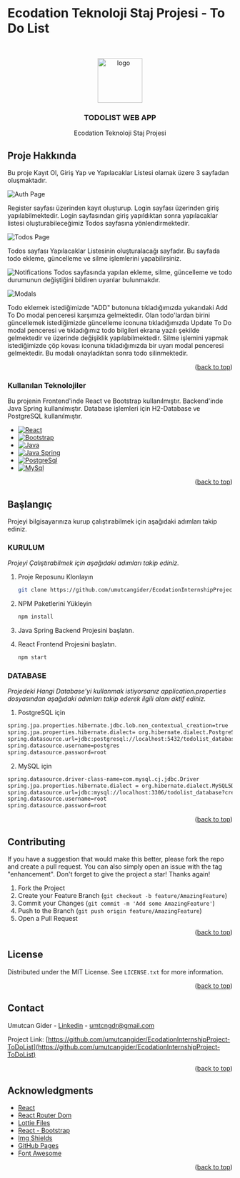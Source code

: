 # Ecodation Teknoloji Staj Projesi - To Do List
<!-- PROJECT LOGO -->
<a name="readme-top"></a>
<br />
<div align="center">
    <img src="https://cdn1.iconfinder.com/data/icons/productivity-aesthetics-vol-2/256/To_Do_List-512.png" width="100" height="100" alt="logo" > 
  <h3 align="center">TODOLIST WEB APP</h3>
  <p align="center">
    Ecodation Teknoloji Staj Projesi 
  </p>
</div>


<!-- ABOUT THE PROJECT -->
## Proje Hakkında

Bu proje Kayıt Ol, Giriş Yap ve Yapılacaklar Listesi olamak üzere 3 sayfadan oluşmaktadır.

![Auth Page](/images/login-register-page.png)


Register sayfası üzerinden kayıt oluşturup. Login sayfası üzerinden giriş yapılabilmektedir. Login sayfasından giriş yapıldıktan sonra yapılacaklar listesi oluşturabileceğimiz Todos sayfasına yönlendirmektedir.

![Todos Page](/images/todos-pages.png)

Todos sayfası Yapılacaklar Listesinin oluşturalacağı sayfadır. Bu sayfada todo ekleme, güncelleme ve silme işlemlerini yapabilirsiniz.

![Notifications](/images/notifications/notifications.png)
Todos sayfasında yapılan ekleme, silme, güncelleme ve todo durumunun değiştiğini bildiren uyarılar bulunmakdır.

![Modals](/images/modal/modals.png)

Todo eklemek istediğimizde "ADD" butonuna tıkladığımızda yukarıdaki Add To Do modal penceresi karşımıza gelmektedir. Olan todo'lardan birini güncellemek istediğimizde güncelleme iconuna tıkladığımızda Update To Do modal penceresi ve tıkladığımız todo bilgileri ekrana 
yazılı şekilde gelmektedir ve üzerinde değişiklik yapılabilmektedir. Silme işlemini yapmak istediğimizde çöp kovası iconuna tıkladığımızda bir uyarı modal penceresi gelmektedir. Bu modalı onayladıktan sonra todo silinmektedir.


<p align="right">(<a href="#readme-top">back to top</a>)</p>



### Kullanılan Teknolojiler

Bu projenin Frontend'inde React ve Bootstrap kullanılmıştır. Backend'inde Java Spring kullanılmıştır.
Database işlemleri için H2-Database ve PostgreSQL kullanılmıştır.

* [![React][React.js]][React-url]
* [![Bootstrap][Bootstrap.com]][Bootstrap-url]
* [![Java][Java]][Java-url]
* [![Java Spring][Java-Spring]][Java-Spring-url]
* [![PostgreSql][PostgreSql]][PostgreSql-url]
* [![MySql][MySql]][MySql-url]


<p align="right">(<a href="#readme-top">back to top</a>)</p>



<!-- GETTING STARTED -->
## Başlangıç

Projeyi bilgisayarınıza kurup çalıştırabilmek için aşağıdaki adımları takip ediniz.

### KURULUM

_Projeyi Çalıştırabilmek için aşağıdaki adımları takip ediniz._

1. Proje Reposunu Klonlayın
   ```sh
   git clone https://github.com/umutcangider/EcodationInternshipProject-ToDoList.git
   ```
2. NPM Paketlerini Yükleyin
   ```sh
   npm install
   ```
3. Java Spring Backend Projesini başlatın.

4. React Frontend Projesini başlatın.
   ```sh
   npm start
   ```

### DATABASE

 _Projedeki Hangi Database'yi kullanmak istiyorsanız application.properties dosyasından aşağıdaki adımları takip ederek ilgili alanı aktif ediniz._

 1. PostgreSQL için 
   ```sh
   spring.jpa.properties.hibernate.jdbc.lob.non_contextual_creation=true
   spring.jpa.properties.hibernate.dialect= org.hibernate.dialect.PostgreSQLDialect
   spring.datasource.url=jdbc:postgresql://localhost:5432/todolist_database
   spring.datasource.username=postgres
   spring.datasource.password=root
   ```

 2. MySQL için 
   ```sh
   spring.datasource.driver-class-name=com.mysql.cj.jdbc.Driver
   spring.jpa.properties.hibernate.dialect = org.hibernate.dialect.MySQL5Dialect
   spring.datasource.url=jdbc:mysql://localhost:3306/todolist_database?createDatabaseIfNotExist=true&autoReconnect=true&useSSL=false
   spring.datasource.username=root
   spring.datasource.password=root
   ```   

<p align="right">(<a href="#readme-top">back to top</a>)</p>


<!-- CONTRIBUTING -->
## Contributing

If you have a suggestion that would make this better, please fork the repo and create a pull request. You can also simply open an issue with the tag "enhancement".
Don't forget to give the project a star! Thanks again!

1. Fork the Project
2. Create your Feature Branch (`git checkout -b feature/AmazingFeature`)
3. Commit your Changes (`git commit -m 'Add some AmazingFeature'`)
4. Push to the Branch (`git push origin feature/AmazingFeature`)
5. Open a Pull Request

<p align="right">(<a href="#readme-top">back to top</a>)</p>



<!-- LICENSE -->
## License

Distributed under the MIT License. See `LICENSE.txt` for more information.

<p align="right">(<a href="#readme-top">back to top</a>)</p>



<!-- CONTACT -->
## Contact

Umutcan Gider - [Linkedin](https://www.linkedin.com/in/umutcan-gider/) - umtcngdr@gmail.com

Project Link: [https://github.com/umutcangider/EcodationInternshipProject-ToDoList](https://github.com/umutcangider/EcodationInternshipProject-ToDoList)

<p align="right">(<a href="#readme-top">back to top</a>)</p>



<!-- ACKNOWLEDGMENTS -->
## Acknowledgments

* [React](https://reactjs.org/)
* [React Router Dom](https://reactrouter.com/)
* [Lottie Files](https://lottiefiles.com/)
* [React - Bootstrap](https://react-bootstrap.github.io/)
* [Img Shields](https://shields.io)
* [GitHub Pages](https://pages.github.com)
* [Font Awesome](https://fontawesome.com)

<p align="right">(<a href="#readme-top">back to top</a>)</p>



<!-- MARKDOWN LINKS & IMAGES -->
<!-- https://www.markdownguide.org/basic-syntax/#reference-style-links -->
[React.js]: https://img.shields.io/badge/React-20232A?style=for-the-badge&logo=react&logoColor=61DAFB
[React-url]: https://reactjs.org/
[Bootstrap.com]: https://img.shields.io/badge/Bootstrap-563D7C?style=for-the-badge&logo=bootstrap&logoColor=white
[Bootstrap-url]: https://getbootstrap.com
[Java]: https://img.shields.io/badge/Java-ED8B00?style=for-the-badge&logo=java&logoColor=white
[Java-url]: https://www.java.com/tr/
[Java-Spring]: https://img.shields.io/badge/Spring-6DB33F?style=for-the-badge&logo=spring&logoColor=white
[Java-Spring-url]: https://spring.io/
[PostgreSql]: https://img.shields.io/badge/PostgreSQL-316192?style=for-the-badge&logo=postgresql&logoColor=white
[PostgreSql-url]: https://www.postgresql.org/
[MySql]: https://img.shields.io/badge/MySQL-00000F?style=for-the-badge&logo=mysql&logoColor=white
[MySql-url]: https://www.mysql.com/
